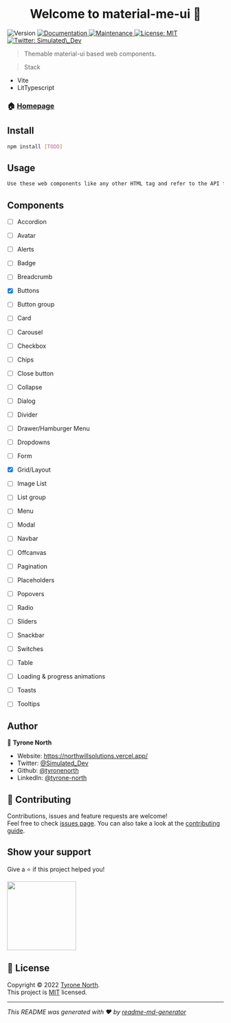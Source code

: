 <h1 align="center">Welcome to material-me-ui 👋</h1>
<p>
  <img alt="Version" src="https://img.shields.io/badge/version-0.0.1-blue.svg?cacheSeconds=2592000" />
  <a href="https://github.com/tyronenorth/material-me-ui#readme" target="_blank">
    <img alt="Documentation" src="https://img.shields.io/badge/documentation-yes-brightgreen.svg" />
  </a>
  <a href="https://github.com/tyronenorth/material-me-ui/graphs/commit-activity" target="_blank">
    <img alt="Maintenance" src="https://img.shields.io/badge/Maintained%3F-yes-green.svg" />
  </a>
  <a href="https://github.com/tyronenorth/material-me-ui/blob/master/LICENSE" target="_blank">
    <img alt="License: MIT" src="https://img.shields.io/github/license/tyronenorth/material-me-ui" />
  </a>
  <a href="https://twitter.com/Simulated\_Dev" target="_blank">
    <img alt="Twitter: Simulated\_Dev" src="https://img.shields.io/twitter/follow/Simulated_Dev.svg?style=social" />
  </a>
</p>

> Themable material-ui based web components.

> Stack
* Vite
* LitTypescript


### 🏠 [Homepage](https://github.com/tyronenorth/material-me-ui)

## Install

```sh
npm install [TODO]
```

## Usage

```sh
Use these web components like any other HTML tag and refer to the API for more details on usage.
```

## Components

* [ ] Accordion
* [ ] Avatar
* [ ] Alerts
* [ ] Badge
* [ ] Breadcrumb
* [x] Buttons
* [ ] Button group
* [ ] Card
* [ ] Carousel
* [ ] Checkbox
* [ ] Chips
* [ ] Close button
* [ ] Collapse
* [ ] Dialog
* [ ] Divider
* [ ] Drawer/Hamburger Menu
* [ ] Dropdowns
* [ ] Form
* [x] Grid/Layout
* [ ] Image List
* [ ] List group
* [ ] Menu
* [ ] Modal
* [ ] Navbar
* [ ] Offcanvas
* [ ] Pagination
* [ ] Placeholders
* [ ] Popovers
* [ ] Radio
* [ ] Sliders
* [ ] Snackbar
* [ ] Switches 
* [ ] Table
* [ ] Loading & progress animations
* [ ] Toasts
* [ ] Tooltips




## Author

👤 **Tyrone North**

* Website: https://northwillsolutions.vercel.app/
* Twitter: [@Simulated\_Dev](https://twitter.com/Simulated\_Dev)
* Github: [@tyronenorth](https://github.com/tyronenorth)
* LinkedIn: [@tyrone-north](https://linkedin.com/in/tyrone-north)

## 🤝 Contributing

Contributions, issues and feature requests are welcome!<br />Feel free to check [issues page](https://github.com/tyronenorth/material-me-ui/issues). You can also take a look at the [contributing guide](https://github.com/tyronenorth/material-me-ui/blob/master/CONTRIBUTING.md).

## Show your support

Give a ⭐️ if this project helped you!

<a href="https://www.patreon.com/Sim\_Dev">
  <img src="https://c5.patreon.com/external/logo/become_a_patron_button@2x.png" width="160">
</a>

## 📝 License

Copyright © 2022 [Tyrone North](https://github.com/tyronenorth).<br />
This project is [MIT](https://github.com/tyronenorth/material-me-ui/blob/master/LICENSE) licensed.

***
_This README was generated with ❤️ by [readme-md-generator](https://github.com/kefranabg/readme-md-generator)_